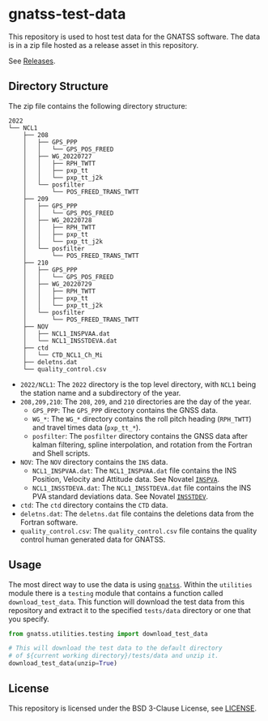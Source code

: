 # gnatss-test-data

This repository is used to host test data for the GNATSS software.
The data is in a zip file hosted as a release asset in this repository.

See [Releases](https://github.com/seafloor-geodesy/gnatss-test-data/releases).

## Directory Structure

The zip file contains the following directory structure:

```console
2022
└── NCL1
    ├── 208
    │   ├── GPS_PPP
    │   │   └── GPS_POS_FREED
    │   ├── WG_20220727
    │   │   ├── RPH_TWTT
    │   │   ├── pxp_tt
    │   │   └── pxp_tt_j2k
    │   └── posfilter
    │       └── POS_FREED_TRANS_TWTT
    ├── 209
    │   ├── GPS_PPP
    │   │   └── GPS_POS_FREED
    │   ├── WG_20220728
    │   │   ├── RPH_TWTT
    │   │   ├── pxp_tt
    │   │   └── pxp_tt_j2k
    │   └── posfilter
    │       └── POS_FREED_TRANS_TWTT
    ├── 210
    │   ├── GPS_PPP
    │   │   └── GPS_POS_FREED
    │   ├── WG_20220729
    │   │   ├── RPH_TWTT
    │   │   ├── pxp_tt
    │   │   └── pxp_tt_j2k
    │   └── posfilter
    │       └── POS_FREED_TRANS_TWTT
    ├── NOV
    │   ├── NCL1_INSPVAA.dat
    │   └── NCL1_INSSTDEVA.dat
    ├── ctd
    │   └── CTD_NCL1_Ch_Mi
    ├── deletns.dat
    └── quality_control.csv
```

- `2022/NCL1`: The `2022` directory is the top level directory,
with `NCL1` being the station name and a subdirectory of the year.
- `208,209,210`: The `208`, `209`, and `210` directories are the day of the year.
  - `GPS_PPP`: The `GPS_PPP` directory contains the GNSS data.
  - `WG_*`: The `WG_*` directory contains the roll pitch heading (`RPH_TWTT`) and travel times data (`pxp_tt_*`).
  - `posfilter`: The `posfilter` directory contains the GNSS data after kalman filtering, spline interpolation, and rotation from the Fortran and Shell scripts.
- `NOV`: The `NOV` directory contains the `INS` data.
  - `NCL1_INSPVAA.dat`: The `NCL1_INSPVAA.dat` file contains the INS Position, Velocity and Attitude data. See Novatel [`INSPVA`](https://docs.novatel.com/OEM7/Content/SPAN_Logs/INSPVA.htm).
  - `NCL1_INSSTDEVA.dat`: The `NCL1_INSSTDEVA.dat` file contains the INS PVA standard deviations data. See Novatel [`INSSTDEV`](https://docs.novatel.com/OEM7/Content/SPAN_Logs/INSSTDEV.htm).
- `ctd`: The `ctd` directory contains the `CTD` data.
- `deletns.dat`: The `deletns.dat` file contains the deletions data from the Fortran software.
- `quality_control.csv`: The `quality_control.csv` file contains the quality control human generated data for GNATSS.

## Usage

The most direct way to use the data is using [`gnatss`](https://github.com/seafloor-geodesy/gnatss).
Within the `utilities` module there is a `testing` module that contains a function called `download_test_data`.
This function will download the test data from this repository and extract it to the specified `tests/data` directory or one that you specify.

```python
from gnatss.utilities.testing import download_test_data

# This will download the test data to the default directory
# of ${current working directory}/tests/data and unzip it.
download_test_data(unzip=True)
```

## License

This repository is licensed under the BSD 3-Clause License, see [LICENSE](LICENSE).
